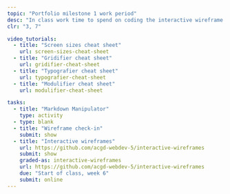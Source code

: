 ```yaml
---
topic: "Portfolio milestone 1 work period"
desc: "In class work time to spend on coding the interactive wireframe for your portfolio website."
clr: "3, 7"

video_tutorials:
  - title: "Screen sizes cheat sheet"
    url: screen-sizes-cheat-sheet
  - title: "Gridifier cheat sheet"
    url: gridifier-cheat-sheet
  - title: "Typografier cheat sheet"
    url: typografier-cheat-sheet
  - title: "Modulifier cheat sheet"
    url: modulifier-cheat-sheet

tasks:
  - title: "Markdown Manipulator"
    type: activity
  - type: blank
  - title: "Wireframe check-in"
    submit: show
  - title: "Interactive wireframes"
    url: https://github.com/acgd-webdev-5/interactive-wireframes
    submit: show
    graded-as: interactive-wireframes
    url: https://github.com/acgd-webdev-5/interactive-wireframes
    due: "Start of class, week 6"
    submit: online
---
```

